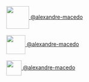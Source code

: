 <a href=https://gitlab.com/alexandre-macedo>
  <img valign="middle" src="https://about.gitlab.com/images/press/logo/png/gitlab-logo-gray-stacked-rgb.png" width="60">
  <span>@alexandre-macedo</span>
</a>
</br>
</br>
<a href=https://github.com/alexandre-macedo>
  <img valign="middle" src="https://pngimg.com/uploads/github/github_PNG20.png" width="50">
  <span>@alexandre-macedo</span>
</a>
</br>
</br>
<a href=https://www.linkedin.com/in/alexandre-macedo/>
  <img valign="middle" src="https://image.flaticon.com/icons/svg/174/174857.svg" width="40">
  <span>@alexandre-macedo</span>
</a>


